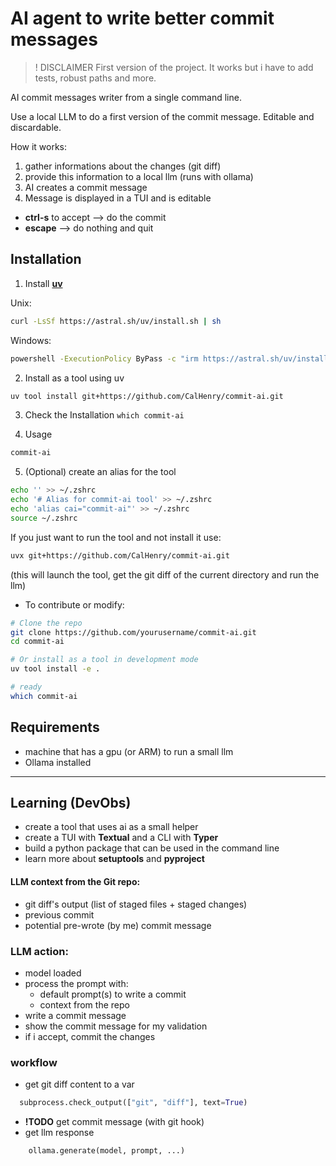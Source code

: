 # AI agent to write better commit messages

> ! DISCLAIMER
> First version of the project. It works but i have to add tests, robust paths and more.

AI commit messages writer from a single command line.

Use a local LLM to do a first version of the commit message. Editable and discardable.

How it works:
1. gather informations about the changes (git diff)
2. provide this information to a local llm (runs with ollama)
3. AI creates a commit message
4. Message is displayed in a TUI and is editable
- **ctrl-s** to accept --> do the commit
- **escape** --> do nothing and quit

## Installation

1. Install [**uv**](https://docs.astral.sh/uv/)

Unix:
```sh
curl -LsSf https://astral.sh/uv/install.sh | sh
```
Windows:
```sh
powershell -ExecutionPolicy ByPass -c "irm https://astral.sh/uv/install.ps1 | iex"
```

2. Install as a tool using uv
```sh
uv tool install git+https://github.com/CalHenry/commit-ai.git
```

3. Check the Installation
```which commit-ai```

4. Usage
```sh
commit-ai
```

5. (Optional) create an alias for the tool
```sh
echo '' >> ~/.zshrc
echo '# Alias for commit-ai tool' >> ~/.zshrc
echo 'alias cai="commit-ai"' >> ~/.zshrc
source ~/.zshrc
```

If you just want to run the tool and not install it use:
```sh
uvx git+https://github.com/CalHenry/commit-ai.git
```
(this will launch the tool, get the git diff of the current directory and run the llm)

- To contribute or modify:
```sh
# Clone the repo
git clone https://github.com/yourusername/commit-ai.git
cd commit-ai

# Or install as a tool in development mode
uv tool install -e .

# ready
which commit-ai
```

## Requirements
- machine that has a gpu (or ARM) to run a small llm
- Ollama installed

--------------------------------------------------------

## Learning (DevObs)
- create a tool that uses ai as a small helper
- create a TUI  with **Textual** and a CLI with **Typer**
- build a python package that can be used in the command line
- learn more about **setuptools** and **pyproject**


#### LLM context from the Git repo:
- git diff's output (list of staged files + staged changes)
- previous commit
- potential pre-wrote (by me) commit message

### LLM action:
- model loaded
- process the prompt with:
  - default prompt(s) to write a commit
  - context from the repo
- write a commit message
- show the commit message for my validation
- if i accept, commit the changes

### workflow

- get git diff content to a var
```python
  subprocess.check_output(["git", "diff"], text=True)
```
- **!TODO** get commit message (with git hook)
- get llm response
```python
    ollama.generate(model, prompt, ...)
```
